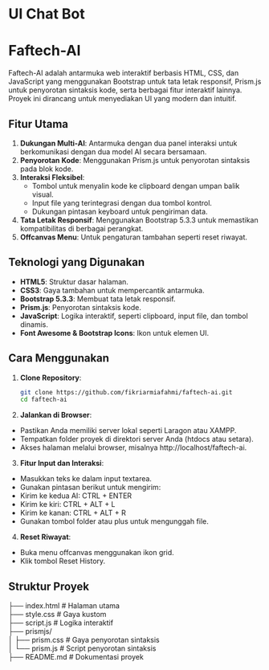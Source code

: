 # UI Chat Bot

# Faftech-AI

Faftech-AI adalah antarmuka web interaktif berbasis HTML, CSS, dan JavaScript yang menggunakan Bootstrap untuk tata letak responsif, Prism.js untuk penyorotan sintaksis kode, serta berbagai fitur interaktif lainnya. Proyek ini dirancang untuk menyediakan UI yang modern dan intuitif.

## Fitur Utama

1. **Dukungan Multi-AI**: Antarmuka dengan dua panel interaksi untuk berkomunikasi dengan dua model AI secara bersamaan.
2. **Penyorotan Kode**: Menggunakan Prism.js untuk penyorotan sintaksis pada blok kode.
3. **Interaksi Fleksibel**:
   - Tombol untuk menyalin kode ke clipboard dengan umpan balik visual.
   - Input file yang terintegrasi dengan dua tombol kontrol.
   - Dukungan pintasan keyboard untuk pengiriman data.
4. **Tata Letak Responsif**: Menggunakan Bootstrap 5.3.3 untuk memastikan kompatibilitas di berbagai perangkat.
5. **Offcanvas Menu**: Untuk pengaturan tambahan seperti reset riwayat.

## Teknologi yang Digunakan

- **HTML5**: Struktur dasar halaman.
- **CSS3**: Gaya tambahan untuk mempercantik antarmuka.
- **Bootstrap 5.3.3**: Membuat tata letak responsif.
- **Prism.js**: Penyorotan sintaksis kode.
- **JavaScript**: Logika interaktif, seperti clipboard, input file, dan tombol dinamis.
- **Font Awesome & Bootstrap Icons**: Ikon untuk elemen UI.

## Cara Menggunakan

1. **Clone Repository**:
   ```bash
   git clone https://github.com/fikriarmiafahmi/faftech-ai.git
   cd faftech-ai
   ```

2. **Jalankan di Browser**:
- Pastikan Anda memiliki server lokal seperti Laragon atau XAMPP.
- Tempatkan folder proyek di direktori server Anda (htdocs atau setara).
- Akses halaman melalui browser, misalnya http://localhost/faftech-ai.

3. **Fitur Input dan Interaksi**:
- Masukkan teks ke dalam input textarea.
- Gunakan pintasan berikut untuk mengirim:
- Kirim ke kedua AI: CTRL + ENTER
- Kirim ke kiri: CTRL + ALT + L
- Kirim ke kanan: CTRL + ALT + R
- Gunakan tombol folder atau plus untuk mengunggah file.

4. **Reset Riwayat**:
- Buka menu offcanvas menggunakan ikon grid.
- Klik tombol Reset History.

## Struktur Proyek
├── index.html       # Halaman utama
<br>
├── style.css        # Gaya kustom
<br>
├── script.js        # Logika interaktif
<br>
├── prismjs/
<br>
│   ├── prism.css    # Gaya penyorotan sintaksis
<br>
│   └── prism.js     # Script penyorotan sintaksis
<br>
├── README.md        # Dokumentasi proyek
